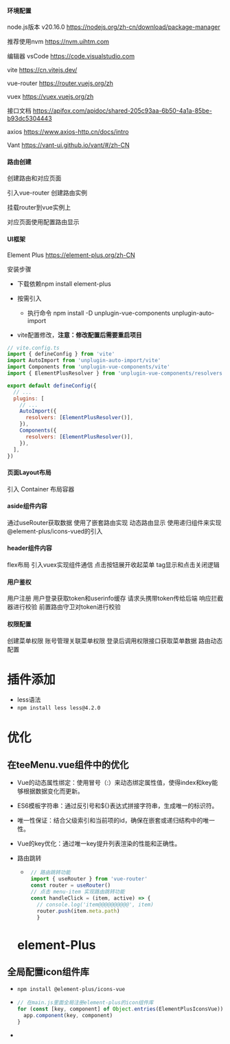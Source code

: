 #### 环境配置

node.js版本 v20.16.0 
https://nodejs.org/zh-cn/download/package-manager

推荐使用nvm https://nvm.uihtm.com

编辑器 vsCode https://code.visualstudio.com

vite https://cn.vitejs.dev/

vue-router https://router.vuejs.org/zh

vuex https://vuex.vuejs.org/zh

接口文档 https://apifox.com/apidoc/shared-205c93aa-6b50-4a1a-85be-b93dc5304443

axios https://www.axios-http.cn/docs/intro

Vant https://vant-ui.github.io/vant/#/zh-CN

#### 路由创建

创建路由和对应页面

引入vue-router 创建路由实例

挂载router到vue实例上

对应页面使用<RouterView />配置路由显示

#### UI框架

Element Plus https://element-plus.org/zh-CN

安装步骤
- 下载依赖npm install element-plus
- 按需引入
  - 执行命令
  npm install -D unplugin-vue-components unplugin-auto-import

- vite配置修改，**注意：修改配置后需要重启项目**
```js
// vite.config.ts
import { defineConfig } from 'vite'
import AutoImport from 'unplugin-auto-import/vite'
import Components from 'unplugin-vue-components/vite'
import { ElementPlusResolver } from 'unplugin-vue-components/resolvers'

export default defineConfig({
  // ...
  plugins: [
    // ...
    AutoImport({
      resolvers: [ElementPlusResolver()],
    }),
    Components({
      resolvers: [ElementPlusResolver()],
    }),
  ],
})
```

#### 页面Layout布局

引入 Container 布局容器

#### aside组件内容

通过useRouter获取数据
使用了嵌套路由实现
动态路由显示
使用递归组件来实现
@element-plus/icons-vued的引入

#### header组件内容

flex布局
引入vuex实现组件通信
点击按钮展开收起菜单
tag显示和点击关闭逻辑

#### 用户鉴权

用户注册
用户登录获取token和userinfo缓存
请求头携带token传给后端
响应拦截器进行校验
前置路由守卫对token进行校验

#### 权限配置

创建菜单权限
账号管理关联菜单权限
登录后调用权限接口获取菜单数据
路由动态配置


# 插件添加
- less语法
 - ```npm install less less@4.2.0```



# 优化
## 在teeMenu.vue组件中的优化
- Vue的动态属性绑定​​：使用冒号（:）来动态绑定属性值，使得index和key能够根据数据变化而更新。
-  ES6模板字符串​​：通过反引号和${}表达式拼接字符串，生成唯一的标识符。
-  唯一性保证​​：结合父级索引和当前项的id，确保在嵌套或递归结构中的唯一性。
-  Vue的key优化​​：通过唯一key提升列表渲染的性能和正确性。
- 路由跳转

     - ```js
        // 路由跳转功能
        import { useRouter } from 'vue-router'
        const router = useRouter()
        // 点击 menu-item 实现路由跳转功能
        const handleClick = (item, active) => {
          // console.log('item@@@@@@@@@@', item)
          router.push(item.meta.path)
          }
        ```

    # element-Plus

## 全局配置icon组件库

- `npm install @element-plus/icons-vue`

- ~~~js
  // 在main.js里面全局注册element-plus的icon组件库
  for (const [key, component] of Object.entries(ElementPlusIconsVue)) {
    app.component(key, component)
  }
  ~~~

- 
